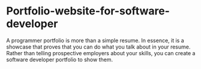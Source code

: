 # Portfolio-website-for-software-developer
A programmer portfolio is more than a simple resume. In essence, it is a showcase that proves that you can do what you talk about in your resume.
Rather than telling prospective employers about your skills, you can create a software developer portfolio to show them.
